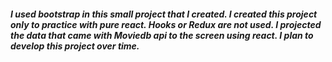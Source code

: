 ##### I used bootstrap in this small project that I created. I created this project only to practice with pure react. Hooks or Redux are not used. I projected the data that came with Moviedb api to the screen using react. I plan to develop this project over time.



